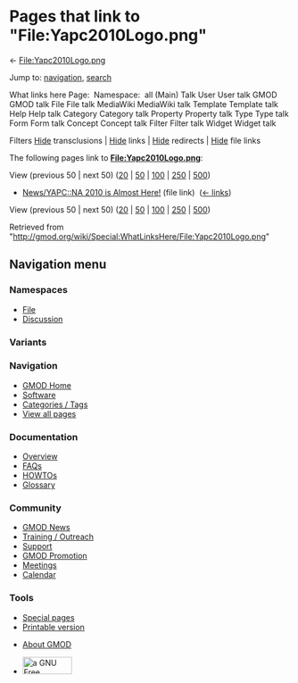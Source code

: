<div id="mw-page-base" class="noprint">

</div>

<div id="mw-head-base" class="noprint">

</div>

<div id="content" class="mw-body" role="main">

<span id="top"></span>

<div id="mw-js-message" style="display:none;">

</div>



# <span dir="auto">Pages that link to "File:Yapc2010Logo.png"</span>

<div id="bodyContent">

<div id="contentSub">

←
[File:Yapc2010Logo.png](/wiki/File:Yapc2010Logo.png "File:Yapc2010Logo.png")

</div>

<div id="jump-to-nav" class="mw-jump">

Jump to: [navigation](#mw-navigation), [search](#p-search)

</div>

<div id="mw-content-text">

What links here Page:  Namespace:  all (Main) Talk User User talk GMOD
GMOD talk File File talk MediaWiki MediaWiki talk Template Template talk
Help Help talk Category Category talk Property Property talk Type Type
talk Form Form talk Concept Concept talk Filter Filter talk Widget
Widget talk

Filters
[Hide](/mediawiki/index.php?title=Special:WhatLinksHere/File:Yapc2010Logo.png&hidetrans=1 "Special:WhatLinksHere/File:Yapc2010Logo.png")
transclusions \|
[Hide](/mediawiki/index.php?title=Special:WhatLinksHere/File:Yapc2010Logo.png&hidelinks=1 "Special:WhatLinksHere/File:Yapc2010Logo.png")
links \|
[Hide](/mediawiki/index.php?title=Special:WhatLinksHere/File:Yapc2010Logo.png&hideredirs=1 "Special:WhatLinksHere/File:Yapc2010Logo.png")
redirects \|
[Hide](/mediawiki/index.php?title=Special:WhatLinksHere/File:Yapc2010Logo.png&hideimages=1 "Special:WhatLinksHere/File:Yapc2010Logo.png")
file links

The following pages link to
**[File:Yapc2010Logo.png](/wiki/File:Yapc2010Logo.png "File:Yapc2010Logo.png")**:

View (previous 50 \| next 50)
([20](/mediawiki/index.php?title=Special:WhatLinksHere/File:Yapc2010Logo.png&limit=20 "Special:WhatLinksHere/File:Yapc2010Logo.png")
\|
[50](/mediawiki/index.php?title=Special:WhatLinksHere/File:Yapc2010Logo.png&limit=50 "Special:WhatLinksHere/File:Yapc2010Logo.png")
\|
[100](/mediawiki/index.php?title=Special:WhatLinksHere/File:Yapc2010Logo.png&limit=100 "Special:WhatLinksHere/File:Yapc2010Logo.png")
\|
[250](/mediawiki/index.php?title=Special:WhatLinksHere/File:Yapc2010Logo.png&limit=250 "Special:WhatLinksHere/File:Yapc2010Logo.png")
\|
[500](/mediawiki/index.php?title=Special:WhatLinksHere/File:Yapc2010Logo.png&limit=500 "Special:WhatLinksHere/File:Yapc2010Logo.png"))

- [News/YAPC::NA 2010 is Almost
  Here!](/wiki/News/YAPC::NA_2010_is_Almost_Here! "News/YAPC::NA 2010 is Almost Here!")
  (file link) ‎ <span class="mw-whatlinkshere-tools">([←
  links](/mediawiki/index.php?title=Special:WhatLinksHere&target=News%2FYAPC%3A%3ANA+2010+is+Almost+Here%21 "Special:WhatLinksHere"))</span>

View (previous 50 \| next 50)
([20](/mediawiki/index.php?title=Special:WhatLinksHere/File:Yapc2010Logo.png&limit=20 "Special:WhatLinksHere/File:Yapc2010Logo.png")
\|
[50](/mediawiki/index.php?title=Special:WhatLinksHere/File:Yapc2010Logo.png&limit=50 "Special:WhatLinksHere/File:Yapc2010Logo.png")
\|
[100](/mediawiki/index.php?title=Special:WhatLinksHere/File:Yapc2010Logo.png&limit=100 "Special:WhatLinksHere/File:Yapc2010Logo.png")
\|
[250](/mediawiki/index.php?title=Special:WhatLinksHere/File:Yapc2010Logo.png&limit=250 "Special:WhatLinksHere/File:Yapc2010Logo.png")
\|
[500](/mediawiki/index.php?title=Special:WhatLinksHere/File:Yapc2010Logo.png&limit=500 "Special:WhatLinksHere/File:Yapc2010Logo.png"))

</div>

<div class="printfooter">

Retrieved from
"<http://gmod.org/wiki/Special:WhatLinksHere/File:Yapc2010Logo.png>"

</div>

<div id="catlinks" class="catlinks catlinks-allhidden">

</div>

<div class="visualClear">

</div>

</div>

</div>

<div id="mw-navigation">

## Navigation menu

<div id="mw-head">



<div id="left-navigation">

<div id="p-namespaces" class="vectorTabs" role="navigation"
aria-labelledby="p-namespaces-label">

### Namespaces

- <span id="ca-nstab-image"><a href="/wiki/File:Yapc2010Logo.png" accesskey="c"
  title="View the file page [c]">File</a></span>
- <span id="ca-talk"><a
  href="/mediawiki/index.php?title=File_talk:Yapc2010Logo.png&amp;action=edit&amp;redlink=1"
  accesskey="t"
  title="Discussion about the content page [t]">Discussion</a></span>

</div>

<div id="p-variants" class="vectorMenu emptyPortlet" role="navigation"
aria-labelledby="p-variants-label">

### 

### Variants[](#)

<div class="menu">

</div>

</div>

</div>

<div id="right-navigation">





</div>



</div>

</div>

</div>

<div id="mw-panel">

<div id="p-logo" role="banner">

<a href="/wiki/Main_Page"
style="background-image: url(http://gmod.org/images/GMOD-cogs.png);"
title="Visit the main page"></a>

</div>

<div id="p-Navigation" class="portal" role="navigation"
aria-labelledby="p-Navigation-label">

### Navigation

<div class="body">

- <span id="n-GMOD-Home">[GMOD Home](/wiki/Main_Page)</span>
- <span id="n-Software">[Software](/wiki/GMOD_Components)</span>
- <span id="n-Categories-.2F-Tags">[Categories /
  Tags](/wiki/Categories)</span>
- <span id="n-View-all-pages">[View all
  pages](/wiki/Special:AllPages)</span>

</div>

</div>

<div id="p-Documentation" class="portal" role="navigation"
aria-labelledby="p-Documentation-label">

### Documentation

<div class="body">

- <span id="n-Overview">[Overview](/wiki/Overview)</span>
- <span id="n-FAQs">[FAQs](/wiki/Category:FAQ)</span>
- <span id="n-HOWTOs">[HOWTOs](/wiki/Category:HOWTO)</span>
- <span id="n-Glossary">[Glossary](/wiki/Glossary)</span>

</div>

</div>

<div id="p-Community" class="portal" role="navigation"
aria-labelledby="p-Community-label">

### Community

<div class="body">

- <span id="n-GMOD-News">[GMOD News](/wiki/GMOD_News)</span>
- <span id="n-Training-.2F-Outreach">[Training /
  Outreach](/wiki/Training_and_Outreach)</span>
- <span id="n-Support">[Support](/wiki/Support)</span>
- <span id="n-GMOD-Promotion">[GMOD
  Promotion](/wiki/GMOD_Promotion)</span>
- <span id="n-Meetings">[Meetings](/wiki/Meetings)</span>
- <span id="n-Calendar">[Calendar](/wiki/Calendar)</span>

</div>

</div>

<div id="p-tb" class="portal" role="navigation"
aria-labelledby="p-tb-label">

### Tools

<div class="body">

- <span id="t-specialpages"><a href="/wiki/Special:SpecialPages" accesskey="q"
  title="A list of all special pages [q]">Special pages</a></span>
- <span id="t-print"><a
  href="/mediawiki/index.php?title=Special:WhatLinksHere/File:Yapc2010Logo.png&amp;printable=yes"
  rel="alternate" accesskey="p"
  title="Printable version of this page [p]">Printable version</a></span>

</div>

</div>

</div>

</div>

<div id="footer" role="contentinfo">

- <span id="footer-places-about">[About
  GMOD](/wiki/GMOD:About "GMOD:About")</span>

<!-- -->

- <span id="footer-copyrightico">[<img src="http://www.gnu.org/graphics/gfdl-logo-small.png" width="88"
  height="31" alt="a GNU Free Documentation License" />](http://www.gnu.org/licenses/fdl-1.3.html)</span>




</div>
